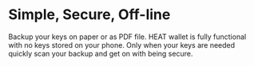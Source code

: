 # Simple, Secure, Off-line

Backup your keys on paper or as PDF file.
HEAT wallet is fully functional with no keys stored on your phone.
Only when your keys are needed quickly scan your backup and get on with being secure.

